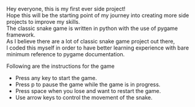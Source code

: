Hey everyone, this is my first ever side project! </br>
Hope this will be the starting point of my journey into creating more side projects to improve my skills. </br>
The classic snake game is written in python with the use of pygame framework. </br>
As I believe there are a lot of classic snake game project out there, </br>
I coded this myself in order to have better learning experience with bare minimum reference to pygame documentation.

Following are the instructions for the game
- Press any key to start the game.
- Press p to pause the game while the game is in progress.
- Press space when you lose and want to restart the game.
- Use arrow keys to control the movement of the snake.
